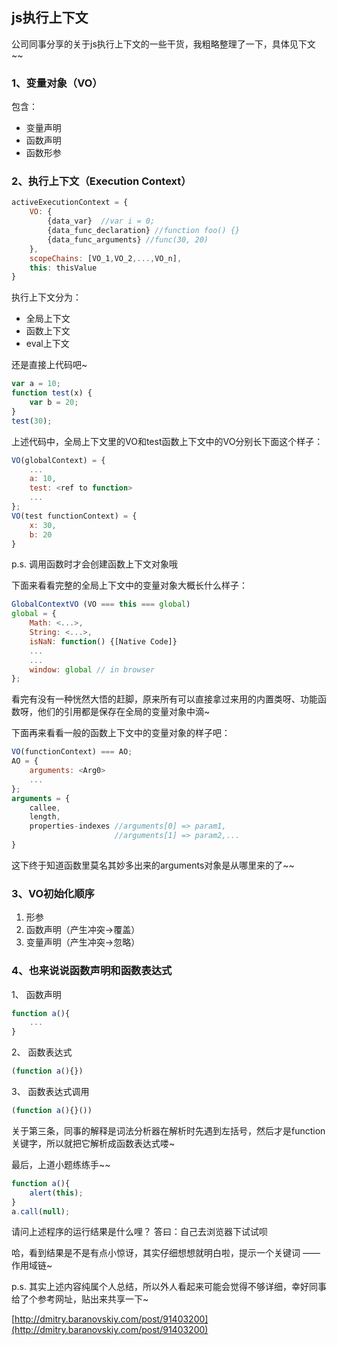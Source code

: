 ## js执行上下文
公司同事分享的关于js执行上下文的一些干货，我粗略整理了一下，具体见下文~~

### 1、变量对象（VO）
包含：
- 变量声明
- 函数声明
- 函数形参

### 2、执行上下文（Execution Context）
```javascript
activeExecutionContext = {
	VO: {
		{data_var}  //var i = 0;
		{data_func_declaration} //function foo() {}
		{data_func_arguments} //func(30, 20)
	},
	scopeChains: [VO_1,VO_2,...,VO_n],
	this: thisValue
}
```
执行上下文分为：
- 全局上下文
- 函数上下文
- eval上下文

还是直接上代码吧~

```javascript
var a = 10;
function test(x) {
	var b = 20;
}
test(30);
```
上述代码中，全局上下文里的VO和test函数上下文中的VO分别长下面这个样子：

```javascript
VO(globalContext) = {
	...
	a: 10,
	test: <ref to function>
	...
};
VO(test functionContext) = {
	x: 30,
	b: 20
}
```
p.s. 调用函数时才会创建函数上下文对象哦

下面来看看完整的全局上下文中的变量对象大概长什么样子：

```javascript
GlobalContextVO (VO === this === global)
global = {
	Math: <...>,
	String: <...>,
	isNaN: function() {[Native Code]}
	...
	...
	window: global // in browser
};
```
看完有没有一种恍然大悟的赶脚，原来所有可以直接拿过来用的内置类呀、功能函数呀，他们的引用都是保存在全局的变量对象中滴~

下面再来看看一般的函数上下文中的变量对象的样子吧：

```javascript
VO(functionContext) === AO;
AO = {
	arguments: <Arg0>
	...
};
arguments = {
	callee,
	length,
	properties-indexes //arguments[0] => param1,
	                   //arguments[1] => param2,...
}
```
这下终于知道函数里莫名其妙多出来的arguments对象是从哪里来的了~~

### 3、VO初始化顺序
1. 形参
2. 函数声明（产生冲突->覆盖）
3. 变量声明（产生冲突->忽略）

### 4、也来说说函数声明和函数表达式
1、 函数声明
```javascript
function a(){
	...
}
```
2、 函数表达式
```javascript
(function a(){})
```
3、 函数表达式调用
```javascript
(function a(){}())
```

关于第三条，同事的解释是词法分析器在解析时先遇到左括号，然后才是function关键字，所以就把它解析成函数表达式喽~

最后，上道小题练练手~~
```javascript
function a(){
	alert(this);
}
a.call(null);
```
请问上述程序的运行结果是什么哩？
答曰：自己去浏览器下试试呗

哈，看到结果是不是有点小惊讶，其实仔细想想就明白啦，提示一个关键词 —— 作用域链~

p.s. 其实上述内容纯属个人总结，所以外人看起来可能会觉得不够详细，幸好同事给了个参考网址，贴出来共享一下~

[http://dmitry.baranovskiy.com/post/91403200](http://dmitry.baranovskiy.com/post/91403200)

